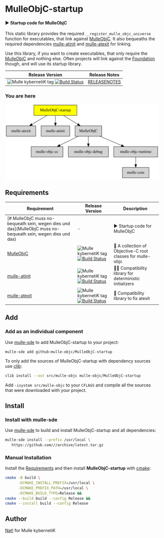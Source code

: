 # MulleObjC-startup

#### ▶️  Startup code for MulleObjC

This static library provides the required `__register_mulle_objc_universe`
function for executables, that link against
[MulleObjC](//github.com/mulle-objc/MulleObjC).
It also bequeaths the required dependencies
[mulle-atinit](//github.com/mulle-core/mulle-atinit) and
[mulle-atexit](//github.com/mulle-core/mulle-atexit) for linking.

Use this library, if you want to create executables, that only
require the [MulleObjC](//github.com/mulle-objc/MulleObjC)
and nothing else. Often projects will link against the
[Foundation](//github.com/MulleFoundation/Foundation) though, and will use
its startup library.



| Release Version                                       | Release Notes
|-------------------------------------------------------|--------------
| ![Mulle kybernetiK tag](https://img.shields.io/github/tag/mulle-objc/MulleObjC-startup.svg?branch=release) [![Build Status](https://github.com/mulle-objc/MulleObjC-startup/workflows/CI/badge.svg?branch=release)](//github.com/mulle-objc/MulleObjC-startup/actions) | [RELEASENOTES](RELEASENOTES.md) |






### You are here

![Overview](overview.dot.svg)



## Requirements

|   Requirement         | Release Version  | Description
|-----------------------|------------------|---------------
| [# MulleObjC muss no-bequeath sein, wegen dies und das](MulleObjC muss no-bequeath sein, wegen dies und das) | - | ▶️  Startup code for MulleObjC
| [MulleObjC](https://github.com/mulle-objc/MulleObjC) | ![Mulle kybernetiK tag](https://img.shields.io/github/tag//.svg) [![Build Status](https://github.com///workflows/CI/badge.svg?branch=release)](https://github.com///actions/workflows/mulle-sde-ci.yml) | 💎 A collection of Objective-C root classes for mulle-objc
| [mulle-atinit](https://github.com/mulle-core/mulle-atinit) | ![Mulle kybernetiK tag](https://img.shields.io/github/tag//.svg) [![Build Status](https://github.com///workflows/CI/badge.svg?branch=release)](https://github.com///actions/workflows/mulle-sde-ci.yml) | 🤱🏼 Compatibility library for deterministic initializers
| [mulle-atexit](https://github.com/mulle-core/mulle-atexit) | ![Mulle kybernetiK tag](https://img.shields.io/github/tag//.svg) [![Build Status](https://github.com///workflows/CI/badge.svg?branch=release)](https://github.com///actions/workflows/mulle-sde-ci.yml) | 👼 Compatibility library to fix atexit


## Add

### Add as an individual component

Use [mulle-sde](//github.com/mulle-sde) to add MulleObjC-startup to your project:

``` sh
mulle-sde add github:mulle-objc/MulleObjC-startup
```

To only add the sources of MulleObjC-startup with dependency
sources use [clib](https://github.com/clibs/clib):


``` sh
clib install --out src/mulle-objc mulle-objc/MulleObjC-startup
```

Add `-isystem src/mulle-objc` to your `CFLAGS` and compile all the sources that were downloaded with your project.


## Install

### Install with mulle-sde

Use [mulle-sde](//github.com/mulle-sde) to build and install MulleObjC-startup and all dependencies:

``` sh
mulle-sde install --prefix /usr/local \
   https://github.com///archive/latest.tar.gz
```

### Manual Installation

Install the [Requirements](#Requirements) and then
install **MulleObjC-startup** with [cmake](https://cmake.org):

``` sh
cmake -B build \
      -DCMAKE_INSTALL_PREFIX=/usr/local \
      -DCMAKE_PREFIX_PATH=/usr/local \
      -DCMAKE_BUILD_TYPE=Release &&
cmake --build build --config Release &&
cmake --install build --config Release
```


## Author

[Nat!](https://mulle-kybernetik.com/weblog) for Mulle kybernetiK  



